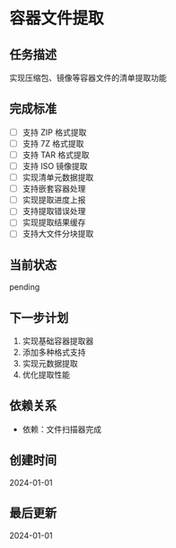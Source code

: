 # 容器文件提取

## 任务描述
实现压缩包、镜像等容器文件的清单提取功能

## 完成标准
- [ ] 支持 ZIP 格式提取
- [ ] 支持 7Z 格式提取
- [ ] 支持 TAR 格式提取
- [ ] 支持 ISO 镜像提取
- [ ] 实现清单元数据提取
- [ ] 支持嵌套容器处理
- [ ] 实现提取进度上报
- [ ] 支持提取错误处理
- [ ] 实现提取结果缓存
- [ ] 支持大文件分块提取

## 当前状态
pending

## 下一步计划
1. 实现基础容器提取器
2. 添加多种格式支持
3. 实现元数据提取
4. 优化提取性能

## 依赖关系
- 依赖：文件扫描器完成

## 创建时间
2024-01-01

## 最后更新
2024-01-01
